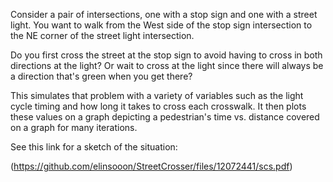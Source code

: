 Consider a pair of intersections, one with a stop sign and one with a street light. You want to walk from the West side of the stop sign intersection to the NE corner of the street light intersection.

Do you first cross the street at the stop sign to avoid having to cross in both directions at the light? Or wait to cross at the light since there will always be a direction that's green when you get there?

This simulates that problem with a variety of variables such as the light cycle timing and how long it takes to cross each crosswalk. It then plots these values on a graph depicting a pedestrian's time vs. distance covered on a graph for many iterations.

See this link for a sketch of the situation:

(https://github.com/elinsooon/StreetCrosser/files/12072441/scs.pdf)
